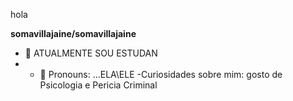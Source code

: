 hola 

**somavillajaine/somavillajaine** 
- 🔭 ATUALMENTE SOU ESTUDAN
-  - 💬 Pronouns: ...ELA\ELE 
-Curiosidades  sobre mim: gosto de Psicologia e Pericia Criminal
